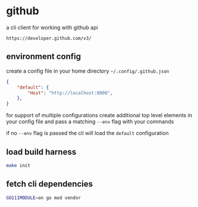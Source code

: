 # github

a cli client for working with github api

`https://developer.github.com/v3/`

## environment config

create a config file in your home directory `~/.config/.github.json`

```json
{
    "default": {
        "Host": "http://localhost:8000",
    },
}
```

for support of multiple configurations create additional top level elements in your config file and pass a matching `--env` flag with your commands

if no `--env` flag is passed the cli will load the `default` configuration

## load build harness

```sh
make init
```

## fetch cli dependencies

```sh
GO111MODULE=on go mod vendor
```
